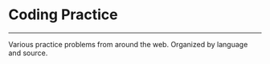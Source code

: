 # Coding Practice
---
Various practice problems from around the web. Organized by language and source.